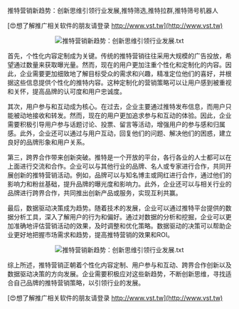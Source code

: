 推特营销新趋势：创新思维引领行业发展,推特筛选,推特拉群,推特筛号机器人

[😍想了解推广相关软件的朋友请登录 http://www.vst.tw](http://www.vst.tw)

 <center><img src="https://vst.tw/MP4/tuiguang/png/1.png" alt="推特营销新趋势：创新思维引领行业发展.txt"></center>

首先，个性化内容定制成为关键。传统的推特营销往往采用大规模的广告投放，希望通过数量来获取曝光量。然而，现在的用户更加注重个性化和定制化的内容。因此，企业需要更加细致地了解目标受众的需求和兴趣，精准定位他们的喜好，并根据这些信息提供个性化的推特内容。这种定制化的营销策略可以让用户感到被重视和关怀，提高品牌的认可度和用户忠诚度。

其次，用户参与和互动成为核心。在过去，企业主要通过推特发布信息，而用户只能被动地接收和转发。然而，现在的用户更加追求参与和互动的体验。因此，企业需要积极引导用户参与话题讨论、投票、留言等活动，增强用户的参与感和归属感。此外，企业还可以通过与用户互动，回复他们的问题、解决他们的困惑，建立良好的品牌形象和用户关系。

第三，跨界合作带来创新突破。推特是一个开放的平台，各行各业的人士都可以在上面进行交流和合作。企业可以与其他行业的品牌、名人或专家进行合作，共同开展创新的推特营销活动。例如，品牌可以与知名博主或网红进行合作，通过他们的影响力和粉丝基础，提升品牌的曝光度和影响力。此外，企业还可以与相关行业的品牌进行跨界合作，共同推出创新产品或服务，实现互利共赢。

最后，数据驱动决策成为趋势。随着技术的发展，企业可以通过推特平台提供的数据分析工具，深入了解用户的行为和偏好。通过对数据的分析和挖掘，企业可以更加准确地评估营销活动的效果，及时调整和优化策略。数据驱动的决策可以帮助企业更好地把握市场需求和趋势，提高推特营销的效果和ROI。

 <center><img src="https://vst.tw/MP4/tuiguang/png/4.png" alt="推特营销新趋势：创新思维引领行业发展.txt"></center>

综上所述，推特营销正朝着个性化内容定制、用户参与和互动、跨界合作创新以及数据驱动决策的方向发展。企业需要积极应对这些新趋势，不断创新思维，寻找适合自己品牌的推特营销策略，以引领行业的发展。

[😍想了解推广相关软件的朋友请登录 http://www.vst.tw](http://www.vst.tw)



